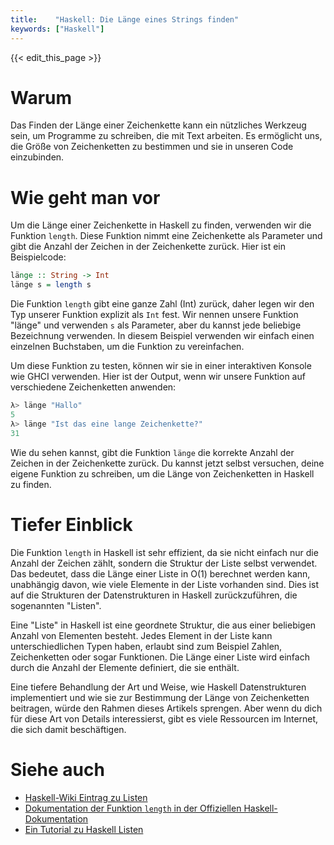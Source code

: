 ```yaml
---
title:    "Haskell: Die Länge eines Strings finden"
keywords: ["Haskell"]
---
```


{{< edit_this_page >}}

# Warum

Das Finden der Länge einer Zeichenkette kann ein nützliches Werkzeug sein, um Programme zu schreiben, die mit Text arbeiten. Es ermöglicht uns, die Größe von Zeichenketten zu bestimmen und sie in unseren Code einzubinden.

# Wie geht man vor

Um die Länge einer Zeichenkette in Haskell zu finden, verwenden wir die Funktion `length`. Diese Funktion nimmt eine Zeichenkette als Parameter und gibt die Anzahl der Zeichen in der Zeichenkette zurück. Hier ist ein Beispielcode:

```Haskell
länge :: String -> Int
länge s = length s
```

Die Funktion `length` gibt eine ganze Zahl (Int) zurück, daher legen wir den Typ unserer Funktion explizit als `Int` fest. Wir nennen unsere Funktion "länge" und verwenden `s` als Parameter, aber du kannst jede beliebige Bezeichnung verwenden. In diesem Beispiel verwenden wir einfach einen einzelnen Buchstaben, um die Funktion zu vereinfachen.

Um diese Funktion zu testen, können wir sie in einer interaktiven Konsole wie GHCI verwenden. Hier ist der Output, wenn wir unsere Funktion auf verschiedene Zeichenketten anwenden:

```Haskell
λ> länge "Hallo"
5
λ> länge "Ist das eine lange Zeichenkette?"
31
```

Wie du sehen kannst, gibt die Funktion `länge` die korrekte Anzahl der Zeichen in der Zeichenkette zurück. Du kannst jetzt selbst versuchen, deine eigene Funktion zu schreiben, um die Länge von Zeichenketten in Haskell zu finden.

# Tiefer Einblick

Die Funktion `length` in Haskell ist sehr effizient, da sie nicht einfach nur die Anzahl der Zeichen zählt, sondern die Struktur der Liste selbst verwendet. Das bedeutet, dass die Länge einer Liste in O(1) berechnet werden kann, unabhängig davon, wie viele Elemente in der Liste vorhanden sind. Dies ist auf die Strukturen der Datenstrukturen in Haskell zurückzuführen, die sogenannten "Listen".

Eine "Liste" in Haskell ist eine geordnete Struktur, die aus einer beliebigen Anzahl von Elementen besteht. Jedes Element in der Liste kann unterschiedlichen Typen haben, erlaubt sind zum Beispiel Zahlen, Zeichenketten oder sogar Funktionen. Die Länge einer Liste wird einfach durch die Anzahl der Elemente definiert, die sie enthält.

Eine tiefere Behandlung der Art und Weise, wie Haskell Datenstrukturen implementiert und wie sie zur Bestimmung der Länge von Zeichenketten beitragen, würde den Rahmen dieses Artikels sprengen. Aber wenn du dich für diese Art von Details interessierst, gibt es viele Ressourcen im Internet, die sich damit beschäftigen.

# Siehe auch

- [Haskell-Wiki Eintrag zu Listen](https://wiki.haskell.org/List)
- [Dokumentation der Funktion `length` in der Offiziellen Haskell-Dokumentation](https://hackage.haskell.org/package/base-4.15.0.0/docs/Data-List.html#v:length)
- [Ein Tutorial zu Haskell Listen](https://en.wikibooks.org/wiki/Haskell/Lists_and_tuples)